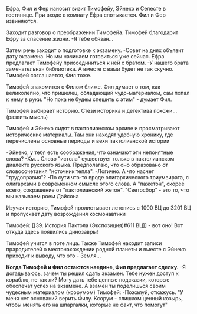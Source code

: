 Ефра, Фил и Фер наносит визит Тимофейу, Эйнеко и Селесте в гостинице. При входе в комнату Ефра спотыкается. Фил и Фер извиняются.

Заходит разговор о преображении Тимофейа. Тимофей благодарит Ефру за спасение жизни.
-Я тебе обязан...

Затем речь заходит о подготовке к экзамену. 
-Совет на днях объявит дату экзамена. Но мы начинаем готовиться уже сейчас.
Ефра предлагает Тимофейу присоединиться к ней с братом.
-У нашего брата замечательная библиотека. А вместе с вами будет не так скучно.
Тимофей соглашается, Фил тоже.

Тимофей знакомится с Филом ближе. Фил думает о том, как великолепно, что пришелец, обладающий чудо-материалом, сам попал к нему в руки.
"Но пока не будем спешить с этим" - думает Фил.

Тимофей выбирает историю. Стези историка и детектива похожи... (развить мысль)

Тимофей и Эйнеко сидят в пактолианском архиве и просматривают исторические материалы. Там они находят удобную хронику, где перечислены основные периоды и вехи пактолианской истории

-Эйнеко, у тебя есть соображения, что означают эти непонятные слова?
-Хм... Слово "истола" существует только в пактолианском диалекте русского языка. Предполагаю, что оно образовано от словосочетания "источник тепла".
-Логично. А что насчет "трудоправия"?
-По сути что-то вроде олигархического триумвирата, с олигархами в современном смысле этого слова. А "пажетон", скорее всего, сокращение от "пактолианский жетон". "Светосбор" - это то, что мы называем роем Дайсона

Изучая историю, Тимофей пролистывает летопись с 1000 ВЦ до 3201 ВЦ и пропускает дату возрождения космонавтики

Тимофей:
[[39. История Пактола (Экспозиция)#611 ВЦ]] - вот оно! Вот откуда здесь появились динозавры!

Тимофей учится в поте лица.
Также Тимофей находит записи прародителей о местонахождении родной планеты и вместе с Эйнеко приходит к выводу, что это - Земля...

**Когда Тимофей и Фил остаются наедине, Фил предлагает сделку.**
-Я догадываюсь, зачем ты решил сдать экзамен. Тебе нужен доступ к кораблю, не так ли? Могу дать тебе ценные подсказки, которые обеспечат успех на экзамене. А взамен ты поделишься своим чудесным материалом (ксорумом)
Тимофей:
-Пожалуй, откажусь. 
"У меня нет оснований верить Филу. Ксорум - слишком ценный козырь, чтобы менять его на шпаргалки, которые не факт, что помогут"